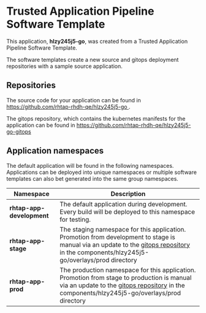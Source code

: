 # Trusted Application Pipeline Software Template

This application, **hlzy245j5-go**, was created from a Trusted Application Pipeline Software Template.

The software templates create a new source and gitops deployment repositories with a sample source application. 

## Repositories

The source code for your application can be found in [https://github.com/rhtap-rhdh-qe/hlzy245j5-go ](https://github.com/rhtap-rhdh-qe/hlzy245j5-go ).
 
The gitops repository, which contains the kubernetes manifests for the application can be found in 
[https://github.com/rhtap-rhdh-qe/hlzy245j5-go-gitops ](https://github.com/rhtap-rhdh-qe/hlzy245j5-go-gitops ) 

## Application namespaces 

The default application will be found in the following namespaces. Applications can be deployed into unique namespaces or multiple software templates can also bet generated into the same group namespaces.  

|  Namespace   |  Description   |  
| -------- | -------- |   
| **rhtap-app-development** | The default application during development. Every build will be deployed to this namespace for testing. | 
| **rhtap-app-stage** | The staging namespace for this application. Promotion from development to stage is manual via an update to the [gitops repository](https://github.com/rhtap-rhdh-qe/hlzy245j5-go-gitops ) in the components/hlzy245j5-go/overlays/prod directory |  
| **rhtap-app-prod** | The production namespace for this application. Promotion from stage to production is manual via an update to the [gitops repository](https://github.com/rhtap-rhdh-qe/hlzy245j5-go-gitops ) in the components/hlzy245j5-go/overlays/prod directory | 